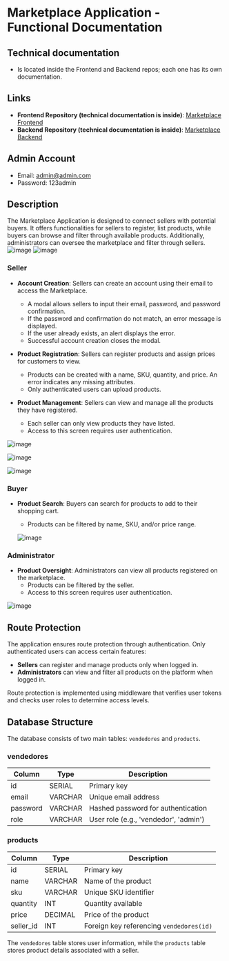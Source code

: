 # Marketplace Application - Functional Documentation

## Technical documentation
- Is located inside the Frontend and Backend repos; each one has its own documentation.

## Links

- **Frontend Repository  (technical documentation is inside)**: [Marketplace Frontend](https://github.com/kristophermt3z/Marketplace-Frontend)
- **Backend Repository  (technical documentation is inside)**: [Marketplace Backend](https://github.com/kristophermt3z/Marketplace-Backend)


## Admin Account
- Email: admin@admin.com
- Password: 123admin

## Description

The Marketplace Application is designed to connect sellers with potential buyers. It offers functionalities for sellers to register, list products, while buyers can browse and filter through available products. Additionally, administrators can oversee the marketplace and filter through sellers.
![image](https://github.com/user-attachments/assets/f065e646-851a-4475-a9b7-9e6c38a67076)
![image](https://github.com/user-attachments/assets/2c017070-e795-4a3e-b10e-fe71fc63848c)

### Seller

- **Account Creation**: Sellers can create an account using their email to access the Marketplace.
  - A modal allows sellers to input their email, password, and password confirmation.
  - If the password and confirmation do not match, an error message is displayed.
  - If the user already exists, an alert displays the error.
  - Successful account creation closes the modal.

- **Product Registration**: Sellers can register products and assign prices for customers to view.
  - Products can be created with a name, SKU, quantity, and price. An error indicates any missing attributes.
  - Only authenticated users can upload products.

- **Product Management**: Sellers can view and manage all the products they have registered.
  - Each seller can only view products they have listed.
  - Access to this screen requires user authentication.
 
![image](https://github.com/user-attachments/assets/8c5111bd-d1fb-4bb1-ad84-5a0194eac3c2)

![image](https://github.com/user-attachments/assets/ea9a1fe2-7e03-4958-b855-ae358f15a874)

![image](https://github.com/user-attachments/assets/5d929def-cbf7-462c-bcdd-5b37cf2a5c5c)

### Buyer

- **Product Search**: Buyers can search for products to add to their shopping cart.
  - Products can be filtered by name, SKU, and/or price range.

  ![image](https://github.com/user-attachments/assets/2c017070-e795-4a3e-b10e-fe71fc63848c)


### Administrator

- **Product Oversight**: Administrators can view all products registered on the marketplace.
  - Products can be filtered by the seller.
  - Access to this screen requires user authentication.

![image](https://github.com/user-attachments/assets/e4aa0377-4372-474d-8f93-dbf6c1915f7c)

## Route Protection

The application ensures route protection through authentication. Only authenticated users can access certain features:

- **Sellers** can register and manage products only when logged in.
- **Administrators** can view and filter all products on the platform when logged in.

Route protection is implemented using middleware that verifies user tokens and checks user roles to determine access levels.

## Database Structure

The database consists of two main tables: `vendedores` and `products`.

### vendedores

| Column    | Type     | Description                                  |
|-----------|----------|----------------------------------------------|
| id        | SERIAL   | Primary key                                  |
| email     | VARCHAR  | Unique email address                         |
| password  | VARCHAR  | Hashed password for authentication           |
| role      | VARCHAR  | User role (e.g., 'vendedor', 'admin')        |

### products

| Column    | Type     | Description                                  |
|-----------|----------|----------------------------------------------|
| id        | SERIAL   | Primary key                                  |
| name      | VARCHAR  | Name of the product                          |
| sku       | VARCHAR  | Unique SKU identifier                        |
| quantity  | INT      | Quantity available                           |
| price     | DECIMAL  | Price of the product                         |
| seller_id | INT      | Foreign key referencing `vendedores(id)`     |

The `vendedores` table stores user information, while the `products` table stores product details associated with a seller.


